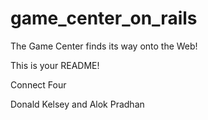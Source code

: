game_center_on_rails
====================

The Game Center finds its way onto the Web!

This is your README!

Connect Four

Donald Kelsey and Alok Pradhan




